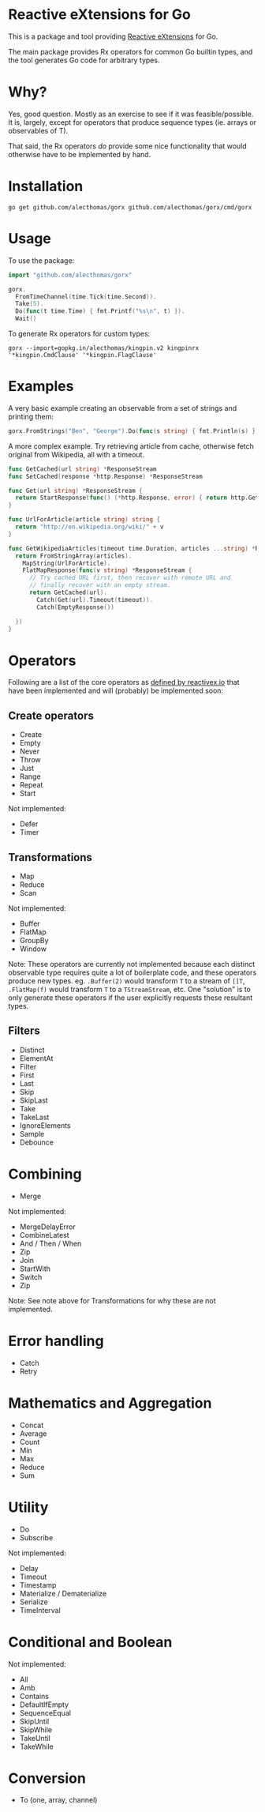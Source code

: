 # Reactive eXtensions for Go

This is a package and tool providing [Reactive eXtensions](http://reactivex.io) for Go.

The main package provides Rx operators for common Go builtin types, and the
tool generates Go code for arbitrary types.

# Why?

Yes, good question. Mostly as an exercise to see if it was feasible/possible.
It is, largely, except for operators that produce sequence types (ie. arrays
or observables of T).

That said, the Rx operators *do* provide some nice functionality that would
otherwise have to be implemented by hand.

# Installation

```
go get github.com/alecthomas/gorx github.com/alecthomas/gorx/cmd/gorx
```

# Usage

To use the package:

```go
import "github.com/alecthomas/gorx"

gorx.
  FromTimeChannel(time.Tick(time.Second)).
  Take(5).
  Do(func(t time.Time) { fmt.Printf("%s\n", t) }).
  Wait()
```

To generate Rx operators for custom types:

```
gorx --import=gopkg.in/alecthomas/kingpin.v2 kingpinrx '*kingpin.CmdClause' '*kingpin.FlagClause'
```

# Examples

A very basic example creating an observable from a set of strings and printing
them:

```go
gorx.FromStrings("Ben", "George").Do(func(s string) { fmt.Println(s) }).Wait()
```

A more complex example. Try retrieving article from cache, otherwise fetch
original from Wikipedia, all with a timeout.

```go
func GetCached(url string) *ResponseStream
func SetCached(response *http.Response) *ResponseStream

func Get(url string) *ResponseStream {
  return StartResponse(func() (*http.Response, error) { return http.Get(url) })
}

func UrlForArticle(article string) string {
  return "http://en.wikipedia.org/wiki/" + v
}

func GetWikipediaArticles(timeout time.Duration, articles ...string) *ResponseStream {
  return FromStringArray(articles).
    MapString(UrlForArticle).
    FlatMapResponse(func(v string) *ResponseStream {
      // Try cached URL first, then recover with remote URL and
      // finally recover with an empty stream.
      return GetCached(url).
        Catch(Get(url).Timeout(timeout)).
        Catch(EmptyResponse())

  })
}
```

# Operators

Following are a list of the core operators as [defined by reactivex.io](http://reactivex.io/documentation/operators.html) that have been implemented and will (probably) be implemented soon:

## Create operators

- Create
- Empty
- Never
- Throw
- Just
- Range
- Repeat
- Start

Not implemented:

- Defer
- Timer

## Transformations

- Map
- Reduce
- Scan

Not implemented:

- Buffer
- FlatMap
- GroupBy
- Window

Note: These operators are currently not implemented because each distinct
observable type requires quite a lot of boilerplate code, and these operators
produce new types. eg. `.Buffer(2)` would transform `T` to a stream of `[]T`,
`.FlatMap(f)` would transform `T` to a `TStreamStream`, etc. One "solution" is
to only generate these operators if the user explicitly requests these
resultant types.

## Filters

- Distinct
- ElementAt
- Filter
- First
- Last
- Skip
- SkipLast
- Take
- TakeLast
- IgnoreElements
- Sample
- Debounce

# Combining

- Merge

Not implemented:

- MergeDelayError
- CombineLatest
- And / Then / When
- Zip
- Join
- StartWith
- Switch
- Zip

Note: See note above for Transformations for why these are not implemented.

# Error handling

- Catch
- Retry

# Mathematics and Aggregation

- Concat
- Average
- Count
- Min
- Max
- Reduce
- Sum

# Utility

- Do
- Subscribe

Not implemented:

- Delay
- Timeout
- Timestamp
- Materialize / Dematerialize
- Serialize
- TimeInterval

# Conditional and Boolean

Not implemented:

- All
- Amb
- Contains
- DefaultIfEmpty
- SequenceEqual
- SkipUntil
- SkipWhile
- TakeUntil
- TakeWhile

# Conversion

- To (one, array, channel)
